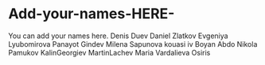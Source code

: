 # Add-your-names-HERE-
You can add your names here.
Denis Duev
Daniel Zlatkov
Evgeniya Lyubomirova
Panayot Gindev
Milena Sapunova
kouasi iv
Boyan Abdo
Nikola Pamukov
KalinGeorgiev
MartinLachev
Maria Vardalieva
Osiris

